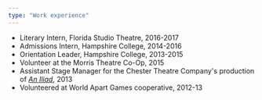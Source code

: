 ```yaml
---
type: "Work experience"
---
```


* Literary Intern, Florida Studio Theatre, 2016-2017
* Admissions Intern, Hampshire College, 2014-2016
* Orientation Leader, Hampshire College, 2013-2015
* Volunteer at the Morris Theatre Co-Op, 2015
* Assistant Stage Manager for the Chester Theatre Company's production of [_An Iliad_](http://chestertheatre.org/event/an-iliad/), 2013
* Volunteered at World Apart Games cooperative, 2012-13
